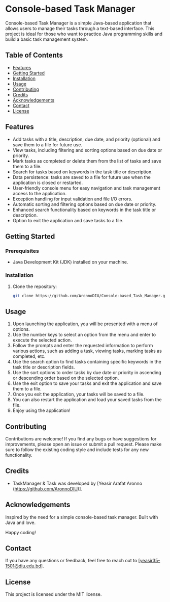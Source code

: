 # Console-based Task Manager

Console-based Task Manager is a simple Java-based application
that allows users to manage their tasks through a text-based interface.
This project is ideal for those who want to practice Java programming skills and build a basic task management system.

## Table of Contents

- [Features](#features)
- [Getting Started](#getting-started)
- [Installation](#installation)
- [Usage](#usage)
- [Contributing](#contributing)
- [Credits](#credits)
- [Acknowledgements](#acknowledgements)
- [Contact](#contact)
- [License](#license)

## Features

- Add tasks with a title, description, due date, and priority (optional) and save them to a file for future use.
- View tasks, including filtering and sorting options based on due date or priority.
- Mark tasks as completed or delete them from the list of tasks and save them to a file.
- Search for tasks based on keywords in the task title or description.
- Data persistence: tasks are saved to a file for future use when the application is closed or restarted.
- User-friendly console menu for easy navigation and task management access to the application.
- Exception handling for input validation and file I/O errors.
- Automatic sorting and filtering options based on due date or priority.
- Enhanced search functionality based on keywords in the task title or description.
- Option to exit the application and save tasks to a file.

## Getting Started

### Prerequisites

- Java Development Kit (JDK) installed on your machine.

### Installation

1. Clone the repository:

   ```bash
   git clone https://github.com/AronnoDIU/Console-based_Task_Manager.git

## Usage

1. Upon launching the application, you will be presented with a menu of options.
2. Use the number keys to select an option from the menu and enter to execute the selected action.
3. Follow the prompts and enter the requested information to perform various actions, such as adding a task, viewing
   tasks, marking tasks as completed, etc.
4. Use the search option to find tasks containing specific keywords in the task title or description fields.
5. Use the sort options to order tasks by due date or priority in ascending or descending order based on the selected
   option.
6. Use the exit option to save your tasks and exit the application and save them to a file.
7. Once you exit the application, your tasks will be saved to a file.
8. You can also restart the application and load your saved tasks from the file.
9. Enjoy using the application!

## Contributing

Contributions are welcome! If you find any bugs or have suggestions for improvements, please open an issue or submit a
pull request. Please make sure to follow the existing coding style and include tests for any new functionality.

## Credits

- TaskManager & Task was developed by [Yeasir Arafat Aronno (https://github.com/AronnoDIU)].

## Acknowledgements

Inspired by the need for a simple console-based task manager. Built with Java and love.

Happy coding!

## Contact

If you have any questions or feedback, feel free to reach out to [yeasir35-1501@diu.edu.bd].

## License

This project is licensed under the MIT license.